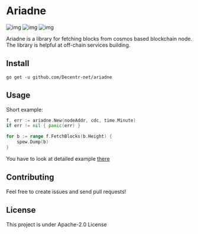 # Ariadne
![img](https://img.shields.io/github/license/Decentr-net/ariadne) ![img](https://img.shields.io/github/go-mod/go-version/Decentr-net/ariadne) ![img](https://img.shields.io/github/v/tag/Decentr-net/ariadne?label=version)

Ariadne is a library for fetching blocks from cosmos based blockchain node. The library is helpful at off-chain services building.

## Install
```
go get -u github.com/Decentr-net/ariadne
```

## Usage

Short example:

```go
f, err := ariadne.New(nodeAddr, cdc, time.Minute)
if err != nil { panic(err) }

for b := range f.FetchBlocks(b.Height) {
    spew.Dump(b)
}
````

You have to look at detailed example [there](example/example.go) 

## Contributing

Feel free to create issues and send pull requests!

## License

This project is under Apache-2.0 License